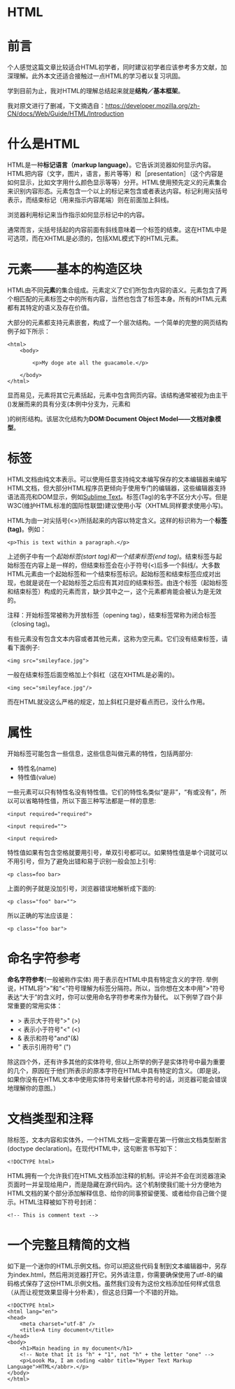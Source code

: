 # HTML
# 前言
个人感觉这篇文章比较适合HTML初学者，同时建议初学者应该参考多方文献，加深理解。此外本文还适合接触过一点HTML的学习者以复习巩固。


学到目前为止，我对HTML的理解总结起来就是**结构／基本框架**。

我对原文进行了删减，下文摘选自：https://developer.mozilla.org/zh-CN/docs/Web/Guide/HTML/Introduction 
# 什么是HTML
HTML是一种**标记语言（markup language）**。它告诉浏览器如何显示内容。HTML把内容（文字，图片，语言，影片等等）和［presentation］（这个内容是如何显示，比如文字用什么颜色显示等等）分开。HTML使用预先定义的元素集合来识别内容形态。元素包含一个以上的标记来包含或者表达内容。标记利用尖括号表示，而结束标记（用来指示内容尾端）则在前面加上斜线。

浏览器利用标记来当作指示如何显示标记中的内容。

通常而言，尖括号括起的内容前面有斜线意味着一个标签的结束。这在HTML中是可选项，而在XHTML是必须的，包括XML模式下的HTML元素。

# 元素——基本的构造区块
HTML由不同**元素**的集合组成。元素定义了它们所包含内容的语义。元素包含了两个相匹配的元素标签之中的所有内容，当然也包含了标签本身。所有的HTML元素都有其特定的语义及存在价值。

大部分的元素都支持元素嵌套，构成了一个层次结构。一个简单的完整的网页结构例子如下所示：

	<html>
		<body>
		
			<p>My doge ate all the guacamole.</p>
			
		</body>
	</html>
	
显而易见，<html>元素将其它元素括起，<body>元素中包含网页内容。该结构通常被视为由主干(<html>)发展而来的具有分支(本例中分支为，元素<body>和<p>)的树形结构。该层次化结构为**DOM:Document Object Model——文档对象模型**。

# 标签
HTML文档由纯文本表示。可以使用任意支持纯文本编写保存的文本编辑器来编写HTML文档，但大部分HTML程序员更倾向于使用专门的编辑器，这些编辑器支持语法高亮和DOM显示，例如[Sublime Text](http://www.sublimetext.com/)。标签(Tag)的名字不区分大小写。但是W3C(维护HTML标准的国际性联盟)建议使用小写（XHTML同样要求使用小写)。

HTML为由一对尖括号(<>)所括起来的内容以特定含义。这样的标识称为一个**标签(tag)**。例如：

	<p>This is text within a paragraph.</p>
	
上述例子中有一个*起始标签(start tag)*和一个*结束标签(end tag)*。结束标签与起始标签在内容上是一样的，但结束标签会在小于符号(<)后多一个斜线/。大多数HTML元素由一个起始标签和一个结束标签标识。起始标签和结束标签应成对出现，也就是说在一个起始标签之后应有其对应的结束标签。由连个标签（起始标签和结束标签）构成的元素而言，缺少其中之一，这个元素都肯能会被认为是无效的。

注释：开始标签常被称为开放标签（opening tag），结束标签常称为闭合标签（closing tag)。

有些元素没有包含文本内容或者其他元素，这称为空元素。它们没有结束标签，请看下面例子:

	<img src="smileyface.jpg">

一般在结束标签后面空格加上个斜杠（这在XHTML是必需的)。

	<img sec="smileyface.jpg"/>
	
而在HTML就没这么严格的规定，加上斜杠只是好看点而已，没什么作用。

# 属性
开始标签可能包含一些信息，这些信息叫做元素的特性，包括两部分:

* 特性名(name)
* 特性值(value)

一些元素可以只有特性名没有特性值。它们的特性名类似“是非”，“有或没有”，所以可以省略特性值，所以下面三种写法都是一样的意思:

	<input required="required">
	
	<input required="">

	<input required>

特性值如果有包含空格就要用引号，单双引号都可以。如果特性值是单个词就可以不用引号，但为了避免出错和易于识别一般会加上引号:

	<p class=foo bar>
	
上面的例子就是没加引号，浏览器错误地解析成下面的:

	<p class="foo" bar="">
	
所以正确的写法应该是：

	<p class="foo bar">
	
# 命名字符参考
**命名字符参考**(一般被称作实体) 用于表示在HTML中具有特定含义的字符. 举例说，HTML将“>”和“<”符号理解为标签分隔符。所以，当你想在文本中用">"符号表达“大于”的含义时，你可以使用命名字符参考来作为替代。 以下例举了四个非常重要的常用实体：

* &gt; 表示大于符号">" (>)
* &lt; 表示小于符号"<" (<)
* &amp; 表示和符号"and"(&)
* &quot; 表示引用符号" (")

除这四个外，还有许多其他的实体符号, 但以上所举的例子是实体符号中最为重要的几个，原因在于他们所表示的原本字符在HTML中具有特定的含义。（即是说，如果你没有在HTML文本中使用实体符号来替代原本符号的话，浏览器可能会错误地理解你的意图。）

# 文档类型和注释
除标签，文本内容和实体外，一个HTML文档一定需要在第一行做出文档类型断言(doctype declaration)。在现代HTML中，这句断言书写如下：

	<!DOCTYPE html>

HTML拥有一个允许我们在HTML文档添加注释的机制。评论并不会在浏览器渲染页面时一并呈现给用户，而是隐藏在源代码内。这个机制使我们能十分方便地为HTML文档的某个部分添加解释信息、给你的同事预留便笺、或者给你自己做个提示。HTML注释被如下符号封闭：

	<!-- This is comment text -->
	
# 一个完整且精简的文档
如下是一个迷你的HTML示例文档。你可以把这些代码复制到文本编辑器中，另存为index.html，然后用浏览器打开它。另外请注意，你需要确保使用了utf-8的编码格式保存了这份HTML示例文档。虽然我们没有为这份文档添加任何样式信息（从而让视觉效果显得十分朴素），但这总归算一个不错的开始。

	<!DOCTYPE html>
	<html lang="en">
	<head>
 		<meta charset="utf-8" />
  		<title>A tiny document</title>
	</head>
	<body>
  		<h1>Main heading in my document</h1>
  		<!-- Note that it is "h" + "1", not "h" + the letter "one" -->
  		<p>Loook Ma, I am coding <abbr title="Hyper Text Markup Language">HTML</abbr>.</p>
	</body>
	</html>
	
